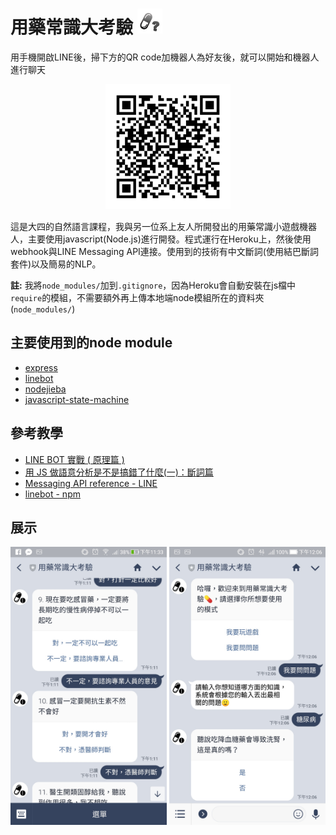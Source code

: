 # 用藥常識大考驗 <img src="img/thumbnail.png" title="thumbnail" width="40" />

用手機開啟LINE後，掃下方的QR code加機器人為好友後，就可以開始和機器人進行聊天
<center>
    <img src="img/qrcode.png" title="qrcode" width="200" /> 
</center>

這是大四的自然語言課程，我與另一位系上友人所開發出的用藥常識小遊戲機器人，主要使用javascript(Node.js)進行開發。程式運行在Heroku上，然後使用webhook與LINE Messaging API連接。使用到的技術有中文斷詞(使用結巴斷詞套件)以及簡易的NLP。

**註:** 我將`node_modules/`加到`.gitignore`，因為Heroku會自動安裝在js檔中`require`的模組，不需要額外再上傳本地端node模組所在的資料夾(`node_modules/`)

## 主要使用到的node module
* [express](http://expressjs.com/zh-tw/)
* [linebot](https://www.npmjs.com/package/linebot)
* [nodejieba](https://www.npmjs.com/package/nodejieba)
* [javascript-state-machine](https://github.com/jakesgordon/javascript-state-machine)


## 參考教學
* [LINE BOT 實戰 ( 原理篇 )](http://www.oxxostudio.tw/articles/201701/line-bot.html)
* [用 JS 做語意分析是不是搞錯了什麼(一)：斷詞篇](https://noob.tw/js-nlp-jieba/)
* [Messaging API reference - LINE](https://developers.line.me/en/reference/messaging-api/)
* [linebot - npm](https://www.npmjs.com/package/linebot)

## 展示

<center class="half">
    <img title="demo1" src="demo/demo1.jpg" width="250"/>
    <img title="demo2" src="demo/demo2.jpg" width="250"/>
</center>